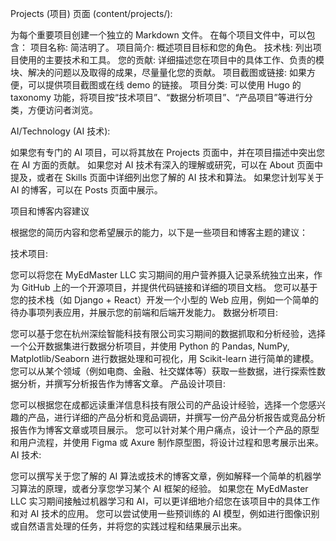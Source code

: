 Projects (项目) 页面 (content/projects/):

为每个重要项目创建一个独立的 Markdown 文件。
在每个项目文件中，可以包含：
项目名称: 简洁明了。
项目简介: 概述项目目标和您的角色。
技术栈: 列出项目使用的主要技术和工具。
您的贡献: 详细描述您在项目中的具体工作、负责的模块、解决的问题以及取得的成果，尽量量化您的贡献。
项目截图或链接: 如果方便，可以提供项目截图或在线 demo 的链接。
项目分类: 可以使用 Hugo 的 taxonomy 功能，将项目按“技术项目”、“数据分析项目”、“产品项目”等进行分类，方便访问者浏览。

AI/Technology (AI 技术):

如果您有专门的 AI 项目，可以将其放在 Projects 页面中，并在项目描述中突出您在 AI 方面的贡献。
如果您对 AI 技术有深入的理解或研究，可以在 About 页面中提及，或者在 Skills 页面中详细列出您了解的 AI 技术和算法。
如果您计划写关于 AI 的博客，可以在 Posts 页面中展示。

项目和博客内容建议

根据您的简历内容和您希望展示的能力，以下是一些项目和博客主题的建议：

技术项目:

您可以将您在 MyEdMaster LLC 实习期间的用户营养摄入记录系统独立出来，作为 GitHub 上的一个开源项目，并提供代码链接和详细的项目文档。
您可以基于您的技术栈（如 Django + React）开发一个小型的 Web 应用，例如一个简单的待办事项列表应用，并展示您的前端和后端开发能力。
数据分析项目:

您可以基于您在杭州深绘智能科技有限公司实习期间的数据抓取和分析经验，选择一个公开数据集进行数据分析项目，并使用 Python 的 Pandas, NumPy, Matplotlib/Seaborn 进行数据处理和可视化，用 Scikit-learn 进行简单的建模。
您可以从某个领域（例如电商、金融、社交媒体等）获取一些数据，进行探索性数据分析，并撰写分析报告作为博客文章。
产品设计项目:

您可以根据您在成都远读重洋信息科技有限公司的产品设计经验，选择一个您感兴趣的产品，进行详细的产品分析和竞品调研，并撰写一份产品分析报告或竞品分析报告作为博客文章或项目展示。
您可以针对某个用户痛点，设计一个产品的原型和用户流程，并使用 Figma 或 Axure 制作原型图，将设计过程和思考展示出来。
AI 技术:

您可以撰写关于您了解的 AI 算法或技术的博客文章，例如解释一个简单的机器学习算法的原理，或者分享您学习某个 AI 框架的经验。
如果您在 MyEdMaster LLC 实习期间接触过机器学习和 AI，可以更详细地介绍您在该项目中的具体工作和对 AI 技术的应用。
您可以尝试使用一些预训练的 AI 模型，例如进行图像识别或自然语言处理的任务，并将您的实践过程和结果展示出来。
